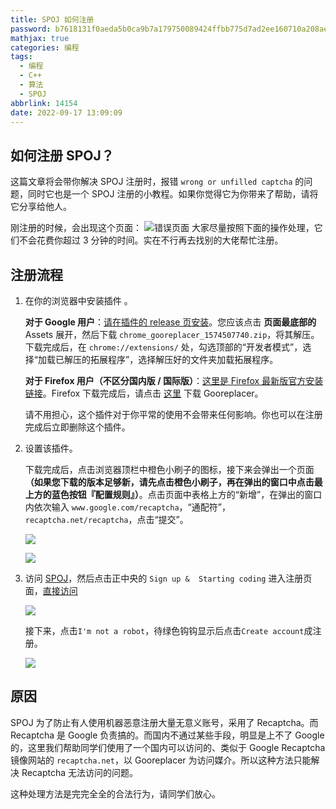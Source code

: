 ```yaml
---
title: SPOJ 如何注册
password: b7618131f0aeda5b0ca9b7a179750089424ffbb775d7ad2ee160710a208aef9a
mathjax: true
categories: 编程
tags:
  - 编程
  - C++
  - 算法
  - SPOJ
abbrlink: 14154
date: 2022-09-17 13:09:09
---
```

## 如何注册 SPOJ？

这篇文章将会带你解决 SPOJ 注册时，报错 `wrong or unfilled captcha`   的问题，同时它也是一个 SPOJ 注册的小教程。如果你觉得它为你带来了帮助，请将它分享给他人。


刚注册的时候，会出现这个页面：
![错误页面](https://img-blog.csdnimg.cn/34cc14fd82d340408dea9e5aebf59da8.png)
大家尽量按照下面的操作处理，它们不会花费你超过 $3$ 分钟的时间。实在不行再去找别的大佬帮忙注册。

## 注册流程

1. 在你的浏览器中安装插件 。

   **对于 Google 用户**：[请在插件的 release 页安装](https://github.com/jiacai2050/gooreplacer/releases)。您应该点击 **页面最底部的** Assets 展开，然后下载 ``chrome_gooreplacer_1574507740.zip``，将其解压。下载完成后，在 ``chrome://extensions/`` 处，勾选顶部的“开发者模式”，选择“加载已解压的拓展程序”，选择解压好的文件夹加载拓展程序。

   **对于 Firefox 用户（不区分国内版 / 国际版）**：[这里是 Firefox 最新版官方安装链接](https://download-ssl.firefox.com.cn/releases-sha2/full/102.0/zh-CN/Firefox-full-latest-win64.exe)。Firefox 下载完成后，请点击 [这里](https://addons.mozilla.org/zh-CN/firefox/addon/gooreplacer/) 下载 Gooreplacer。
   
   请不用担心，这个插件对于你平常的使用不会带来任何影响。你也可以在注册完成后立即删除这个插件。

1. 设置该插件。

   下载完成后，点击浏览器顶栏中橙色小刷子的图标，接下来会弹出一个页面 **（如果您下载的版本足够新，请先点击橙色小刷子，再在弹出的窗口中点击最上方的蓝色按钮『配置规则』）**。点击页面中表格上方的“新增”，在弹出的窗口内依次输入 `www.google.com/recaptcha`，“通配符”，`recaptcha.net/recaptcha`，点击“提交”。
   
   ![](https://img-blog.csdnimg.cn/img_convert/7cea2a7ca35ba958385ff9eb542133f3.png)
   
   ![](https://img-blog.csdnimg.cn/img_convert/2a8db481f4d74bee76c7f0de3fd17fba.png)
   
1. 访问 [SPOJ](https://www.spoj.com/)，然后点击正中央的 ``Sign up &  Starting coding`` 进入注册页面，[直接访问](https://www.spoj.com/register/)

   ![](https://img-blog.csdnimg.cn/img_convert/cd818bcef72b668a071c5b75ffcbbbc5.png)

   接下来，点击`I'm not a robot`，待绿色钩钩显示后点击`Create account`成注册。
   
   ![](https://img-blog.csdnimg.cn/img_convert/5b262dc8c3a518de4dfdd002ddd6888f.png)

## 原因

SPOJ 为了防止有人使用机器恶意注册大量无意义账号，采用了 Recaptcha。而 Recaptcha 是 Google 负责搞的。而国内不通过某些手段，明显是上不了 Google 的，这里我们帮助同学们使用了一个国内可以访问的、类似于 Google Recaptcha 镜像网站的 `recaptcha.net`，以 Gooreplacer 为访问媒介。所以这种方法只能解决 Recaptcha 无法访问的问题。

这种处理方法是完完全全的合法行为，请同学们放心。


